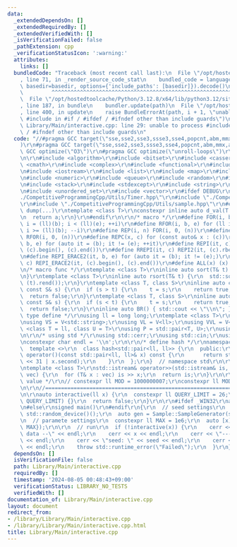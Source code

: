 ```yaml
---
data:
  _extendedDependsOn: []
  _extendedRequiredBy: []
  _extendedVerifiedWith: []
  _isVerificationFailed: false
  _pathExtension: cpp
  _verificationStatusIcon: ':warning:'
  attributes:
    links: []
  bundledCode: "Traceback (most recent call last):\n  File \"/opt/hostedtoolcache/Python/3.12.8/x64/lib/python3.12/site-packages/onlinejudge_verify/documentation/build.py\"\
    , line 71, in _render_source_code_stat\n    bundled_code = language.bundle(stat.path,\
    \ basedir=basedir, options={'include_paths': [basedir]}).decode()\n          \
    \         ^^^^^^^^^^^^^^^^^^^^^^^^^^^^^^^^^^^^^^^^^^^^^^^^^^^^^^^^^^^^^^^^^^^^^^^^^^^^^^^^^\n\
    \  File \"/opt/hostedtoolcache/Python/3.12.8/x64/lib/python3.12/site-packages/onlinejudge_verify/languages/cplusplus.py\"\
    , line 187, in bundle\n    bundler.update(path)\n  File \"/opt/hostedtoolcache/Python/3.12.8/x64/lib/python3.12/site-packages/onlinejudge_verify/languages/cplusplus_bundle.py\"\
    , line 400, in update\n    raise BundleErrorAt(path, i + 1, \"unable to process\
    \ #include in #if / #ifdef / #ifndef other than include guards\")\nonlinejudge_verify.languages.cplusplus_bundle.BundleErrorAt:\
    \ Library/Main/interactive.cpp: line 29: unable to process #include in #if / #ifdef\
    \ / #ifndef other than include guards\n"
  code: "//#pragma GCC target(\"sse,sse2,sse3,ssse3,sse4,popcnt,abm,mmx,avx,avx2,avx512f\"\
    )\r\n#pragma GCC target(\"sse,sse2,sse3,ssse3,sse4,popcnt,abm,mmx,avx\")\r\n#pragma\
    \ GCC optimize(\"O3\")\r\n#pragma GCC optimize(\"unroll-loops\")\r\n#include <immintrin.h>\r\
    \n\r\n#include <algorithm>\r\n#include <bitset>\r\n#include <cassert>\r\n#include\
    \ <cmath>\r\n#include <complex>\r\n#include <functional>\r\n#include <iomanip>\r\
    \n#include <iostream>\r\n#include <list>\r\n#include <map>\r\n#include <memory>\r\
    \n#include <numeric>\r\n#include <queue>\r\n#include <random>\r\n#include <set>\r\
    \n#include <stack>\r\n#include <stdexcept>\r\n#include <string>\r\n#include <unordered_map>\r\
    \n#include <unordered_set>\r\n#include <vector>\r\n#ifdef DEBUG\r\n#include \"\
    ./CompetitiveProgrammingCpp/Utils/Timer.hpp\"\r\n#include \"./CompetitiveProgrammingCpp/Utils/debug.hpp\"\
    \r\n#include \"./CompetitiveProgrammingCpp/Utils/sample.hpp\"\r\n#else\r\n#define\
    \ dump(...)\r\ntemplate <class T>\r\nconstexpr inline auto d_val(T a, T b) {\r\
    \n  return a;\r\n}\r\n#endif\r\n\r\n/* macro */\r\n#define FOR(i, b, e) for (ll\
    \ i = (ll)(b); i < (ll)(e); ++i)\r\n#define RFOR(i, b, e) for (ll i = (ll)((e)-1);\
    \ i >= (ll)(b); --i)\r\n#define REP(i, n) FOR(i, 0, (n))\r\n#define RREP(i, n)\
    \ RFOR(i, 0, (n))\r\n#define REPC(x, c) for (const auto& x : (c))\r\n#define REPI2(it,\
    \ b, e) for (auto it = (b); it != (e); ++it)\r\n#define REPI(it, c) REPI2(it,\
    \ (c).begin(), (c).end())\r\n#define RREPI(it, c) REPI2(it, (c).rbegin(), (c).rend())\r\
    \n#define REPI_ERACE2(it, b, e) for (auto it = (b); it != (e);)\r\n#define REPI_ERACE(it,\
    \ c) REPI_ERACE2(it, (c).begin(), (c).end())\r\n#define ALL(x) (x).begin(), (x).end()\r\
    \n/* macro func */\r\ntemplate <class T>\r\ninline auto sort(T& t) {\r\n  std::sort(ALL(t));\r\
    \n}\r\ntemplate <class T>\r\ninline auto rsort(T& t) {\r\n  std::sort((t).rbegin(),\
    \ (t).rend());\r\n}\r\ntemplate <class T, class S>\r\ninline auto chmax(T& t,\
    \ const S& s) {\r\n  if (s > t) {\r\n    t = s;\r\n    return true;\r\n  }\r\n\
    \  return false;\r\n}\r\ntemplate <class T, class S>\r\ninline auto chmin(T& t,\
    \ const S& s) {\r\n  if (s < t) {\r\n    t = s;\r\n    return true;\r\n  }\r\n\
    \  return false;\r\n}\r\ninline auto BR() { std::cout << \"\\n\"; }\r\n\r\n/*\
    \ type define */\r\nusing ll = long long;\r\ntemplate <class T>\r\nusing V = std::vector<T>;\r\
    \nusing VS = V<std::string>;\r\nusing VL = V<ll>;\r\nusing VVL = V<VL>;\r\ntemplate\
    \ <class T = ll, class U = T>\r\nusing P = std::pair<T, U>;\r\nusing PAIR = P<ll>;\r\
    \n\r\n/* using std */\r\nusing std::cerr;\r\nusing std::cin;\r\nusing std::cout;\r\
    \nconstexpr char endl = '\\n';\r\n\r\n/* define hash */\r\nnamespace std {\r\n\
    \  template <>\r\n  class hash<std::pair<ll, ll>> {\r\n  public:\r\n    size_t\
    \ operator()(const std::pair<ll, ll>& x) const {\r\n      return std::hash<ll>()(x.first\
    \ << 31 | x.second);\r\n    }\r\n  };\r\n}  // namespace std\r\n\r\n/* input */\r\
    \ntemplate <class T>\r\nstd::istream& operator>>(std::istream& is, std::vector<T>&\
    \ vec) {\r\n  for (T& x : vec) is >> x;\r\n  return is;\r\n}\r\n\r\n/* constant\
    \ value */\r\n// constexpr ll MOD = 1000000007;\r\nconstexpr ll MOD = 998244353;\r\
    \n\r\n//=============================================================================================\r\
    \n\r\nauto interactive(ll x) {\r\n  constexpr ll QUERY_LIMIT = 26;\r\n  REP(_,\
    \ QUERY_LIMIT) {}\r\n  return false;\r\n}\r\n\r\n#ifdef _WIN32\r\nauto _main()\r\
    \n#else\r\nsigned main()\r\n#endif\r\n{\r\n  // seed settings\r\n  auto seed =\
    \ std::random_device()();\r\n  auto gen = Sample::SampleGenerator(seed);\r\n\r\
    \n  // paramete settings\r\n  constexpr ll MAX = 1e6;\r\n  auto [x] = gen.generate(PAIR{1,\
    \ MAX});\r\n\r\n  // run\r\n  if (!interactive(x)) {\r\n    cerr << \"-- internal\
    \ data --\" << endl;\r\n    cerr << x << endl;\r\n    cerr << \"-------------------\"\
    \ << endl;\r\n    cerr << \"seed: \" << seed << endl;\r\n    cerr << \"-------------------\"\
    \ << endl;\r\n    throw std::runtime_error(\"Failed\");\r\n  }\r\n}"
  dependsOn: []
  isVerificationFile: false
  path: Library/Main/interactive.cpp
  requiredBy: []
  timestamp: '2024-08-05 00:48:43+09:00'
  verificationStatus: LIBRARY_NO_TESTS
  verifiedWith: []
documentation_of: Library/Main/interactive.cpp
layout: document
redirect_from:
- /library/Library/Main/interactive.cpp
- /library/Library/Main/interactive.cpp.html
title: Library/Main/interactive.cpp
---
```

